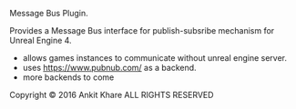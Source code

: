 Message Bus Plugin. 

Provides a Message Bus interface for publish-subsribe mechanism for Unreal Engine 4. 

- allows games instances to  communicate without unreal engine server. 
- uses  https://www.pubnub.com/ as a backend. 
- more backends to come 

Copyright © 2016 Ankit Khare ALL RIGHTS RESERVED
